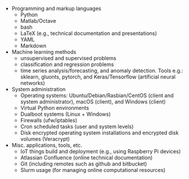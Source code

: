 - Programming and markup languages
    - Python
    - Matlab/Octave
    - bash
    - LaTeX (e.g., technical documentation and presentations) 
    - YAML
    - Markdown
- Machine learning methods
    - unsupervised and supervised problems
    - classification and regression problems
    - time series analysis/forecasting, and anomaly detection. Tools e.g.: sklearn, gluonts, pytorch, and Keras/Tensorflow (artificial neural networks)
- System administration
    - Operating systems: Ubuntu/Debian/Rasbian/CentOS (client and system administrator), macOS (client), and Windows (client)
    - Virtual Python environments
    - Dualboot systems (Linux + Windows)
    - Firewalls (ufw/iptables)
    - Cron scheduled tasks (user and system levels)
    - Disk encrypted operating system installations and encrypted disk volumes (Veracrypt)
- Misc. applications, tools, etc.
     - IoT things build and deployment (e.g., using Raspberry Pi devices)
     - Atlassian Confluence (online technical documentation)
     - Git (including remotes such as github and bitbucket)
     - Slurm usage (for managing online computational resources)
     
